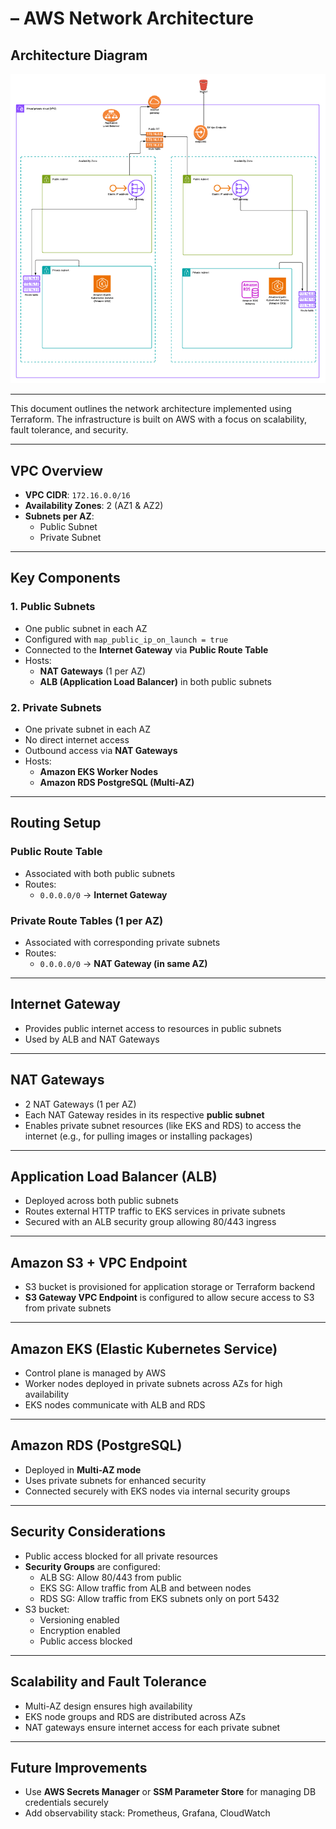 #  – AWS Network Architecture

##  Architecture Diagram

![Network Architecture](./Architecture.png)

---

This document outlines the network architecture implemented using Terraform. The infrastructure is built on AWS with a focus on scalability, fault tolerance, and security.

---

##  VPC Overview

- **VPC CIDR**: `172.16.0.0/16`
- **Availability Zones**: 2 (AZ1 & AZ2)
- **Subnets per AZ**:
  - Public Subnet
  - Private Subnet

---

##  Key Components

### 1. **Public Subnets**
- One public subnet in each AZ
- Configured with `map_public_ip_on_launch = true`
- Connected to the **Internet Gateway** via **Public Route Table**
- Hosts:
  - **NAT Gateways** (1 per AZ)
  - **ALB (Application Load Balancer)** in both public subnets

### 2. **Private Subnets**
- One private subnet in each AZ
- No direct internet access
- Outbound access via **NAT Gateways**
- Hosts:
  - **Amazon EKS Worker Nodes**
  - **Amazon RDS PostgreSQL (Multi-AZ)**

---

##  Routing Setup

###  Public Route Table
- Associated with both public subnets
- Routes:
  - `0.0.0.0/0` → **Internet Gateway**

###  Private Route Tables (1 per AZ)
- Associated with corresponding private subnets
- Routes:
  - `0.0.0.0/0` → **NAT Gateway (in same AZ)**

---

##  Internet Gateway
- Provides public internet access to resources in public subnets
- Used by ALB and NAT Gateways

---

##  NAT Gateways
- 2 NAT Gateways (1 per AZ)
- Each NAT Gateway resides in its respective **public subnet**
- Enables private subnet resources (like EKS and RDS) to access the internet (e.g., for pulling images or installing packages)

---

##  Application Load Balancer (ALB)
- Deployed across both public subnets
- Routes external HTTP traffic to EKS services in private subnets
- Secured with an ALB security group allowing 80/443 ingress

---

##  Amazon S3 + VPC Endpoint
- S3 bucket is provisioned for application storage or Terraform backend
- **S3 Gateway VPC Endpoint** is configured to allow secure access to S3 from private subnets
---

##  Amazon EKS (Elastic Kubernetes Service)
- Control plane is managed by AWS
- Worker nodes deployed in private subnets across AZs for high availability
- EKS nodes communicate with ALB and RDS

---

##  Amazon RDS (PostgreSQL)
- Deployed in **Multi-AZ mode**
- Uses private subnets for enhanced security
- Connected securely with EKS nodes via internal security groups

---

##  Security Considerations
- Public access blocked for all private resources
- **Security Groups** are configured:
  - ALB SG: Allow 80/443 from public
  - EKS SG: Allow traffic from ALB and between nodes
  - RDS SG: Allow traffic from EKS subnets only on port 5432
- S3 bucket:
  - Versioning enabled
  - Encryption enabled
  - Public access blocked

---

##  Scalability and Fault Tolerance
- Multi-AZ design ensures high availability
- EKS node groups and RDS are distributed across AZs
- NAT gateways ensure internet access for each private subnet

---



##  Future Improvements

-  Use **AWS Secrets Manager** or **SSM Parameter Store** for managing DB credentials securely
-  Add observability stack: Prometheus, Grafana, CloudWatch